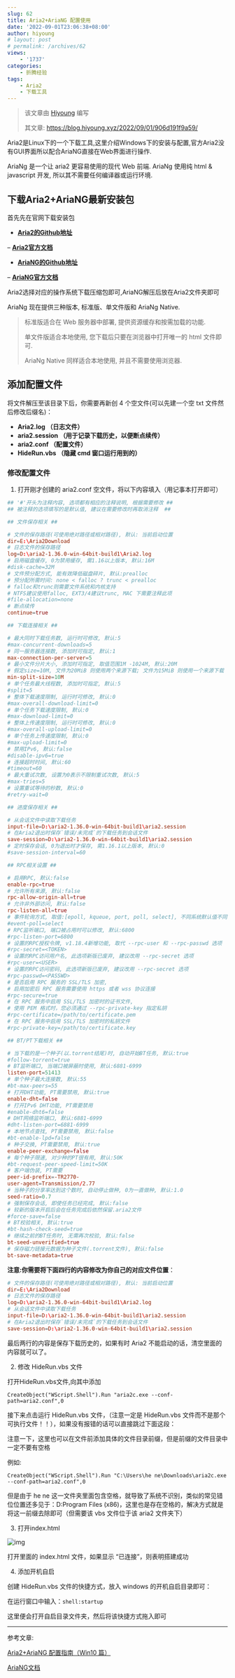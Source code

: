 ```yaml
---
slug: 62
title: Aria2+AriaNG 配置使用
date: '2022-09-01T23:06:38+08:00'
author: hiyoung
# layout: post
# permalink: /archives/62
views:
    - '1737'
categories:
    - 折腾经验
tags:
    - Aria2
    - 下载工具
---
```


> 该文章由 [Hiyoung](https://blog.hiyoung.xyz/) 编写
>
> 其文章: <https://blog.hiyoung.xyz/2022/09/01/906d191f9a59/>

Aria2是Linux下的一个下载工具,这里介绍Windows下的安装与配置,官方Aria2没有GUI界面所以配合AriaNG直接在Web界面进行操作.

AriaNg 是一个让 aria2 更容易使用的现代 Web 前端. AriaNg 使用纯 html &amp; javascript 开发, 所以其不需要任何编译器或运行环境.

## 下载Aria2+AriaNG最新安装包

首先先在官网下载安装包

- **[Aria2的Github地址](https://github.com/aria2/aria2/releases/)**

 – **[Aria2官方文档](https://aria2.github.io/)**

- **[AriaNG的Github地址](https://github.com/mayswind/AriaNg/releases)**

 – **[AriaNG官方文档](http://ariang.mayswind.net/zh_Hans/)**

Aria2选择对应的操作系统下载压缩包即可,AriaNG解压后放在Aria2文件夹即可

AriaNg 现在提供三种版本, 标准版、单文件版和 AriaNg Native.

> 标准版适合在 Web 服务器中部署, 提供资源缓存和按需加载的功能.
>
> 单文件版适合本地使用, 您下载后只要在浏览器中打开唯一的 html 文件即可.
>
> AriaNg Native 同样适合本地使用, 并且不需要使用浏览器.

## 添加配置文件

将文件解压至该目录下后，你需要再新创 4 个空文件(可以先建一个空 txt 文件然后修改后缀名)：

- **Aria2.log （日志文件）**
- **aria2.session （用于记录下载历史，以便断点续传）**
- **aria2.conf （配置文件）**
- **HideRun.vbs （隐藏 cmd 窗口运行用到的）**

### 修改配置文件

1. 打开刚才创建的 aria2.conf 空文件，将以下内容填入（用记事本打开即可）

```conf
## '#'开头为注释内容, 选项都有相应的注释说明, 根据需要修改 ##
## 被注释的选项填写的是默认值, 建议在需要修改时再取消注释  ##

## 文件保存相关 ##

# 文件的保存路径(可使用绝对路径或相对路径), 默认: 当前启动位置
dir=E:\Aria2Download
# 日志文件的保存路径
log=D:\aria2-1.36.0-win-64bit-build1\Aria2.log
# 启用磁盘缓存, 0为禁用缓存, 需1.16以上版本, 默认:16M
#disk-cache=32M
# 文件预分配方式, 能有效降低磁盘碎片, 默认:prealloc
# 预分配所需时间: none < falloc ? trunc < prealloc
# falloc和trunc则需要文件系统和内核支持
# NTFS建议使用falloc, EXT3/4建议trunc, MAC 下需要注释此项
#file-allocation=none
# 断点续传
continue=true

## 下载连接相关 ##

# 最大同时下载任务数, 运行时可修改, 默认:5
#max-concurrent-downloads=5
# 同一服务器连接数, 添加时可指定, 默认:1
max-connection-per-server=5
# 最小文件分片大小, 添加时可指定, 取值范围1M -1024M, 默认:20M
# 假定size=10M, 文件为20MiB 则使用两个来源下载; 文件为15MiB 则使用一个来源下载
min-split-size=10M
# 单个任务最大线程数, 添加时可指定, 默认:5
#split=5
# 整体下载速度限制, 运行时可修改, 默认:0
#max-overall-download-limit=0
# 单个任务下载速度限制, 默认:0
#max-download-limit=0
# 整体上传速度限制, 运行时可修改, 默认:0
#max-overall-upload-limit=0
# 单个任务上传速度限制, 默认:0
#max-upload-limit=0
# 禁用IPv6, 默认:false
#disable-ipv6=true
# 连接超时时间, 默认:60
#timeout=60
# 最大重试次数, 设置为0表示不限制重试次数, 默认:5
#max-tries=5
# 设置重试等待的秒数, 默认:0
#retry-wait=0

## 进度保存相关 ##

# 从会话文件中读取下载任务
input-file=D:\aria2-1.36.0-win-64bit-build1\aria2.session
# 在Aria2退出时保存`错误/未完成`的下载任务到会话文件
save-session=D:\aria2-1.36.0-win-64bit-build1\aria2.session
# 定时保存会话, 0为退出时才保存, 需1.16.1以上版本, 默认:0
#save-session-interval=60

## RPC相关设置 ##

# 启用RPC, 默认:false
enable-rpc=true
# 允许所有来源, 默认:false
rpc-allow-origin-all=true
# 允许非外部访问, 默认:false
rpc-listen-all=true
# 事件轮询方式, 取值:[epoll, kqueue, port, poll, select], 不同系统默认值不同
#event-poll=select
# RPC监听端口, 端口被占用时可以修改, 默认:6800
#rpc-listen-port=6800
# 设置的RPC授权令牌, v1.18.4新增功能, 取代 --rpc-user 和 --rpc-passwd 选项
#rpc-secret=<TOKEN>
# 设置的RPC访问用户名, 此选项新版已废弃, 建议改用 --rpc-secret 选项
#rpc-user=<USER>
# 设置的RPC访问密码, 此选项新版已废弃, 建议改用 --rpc-secret 选项
#rpc-passwd=<PASSWD>
# 是否启用 RPC 服务的 SSL/TLS 加密,
# 启用加密后 RPC 服务需要使用 https 或者 wss 协议连接
#rpc-secure=true
# 在 RPC 服务中启用 SSL/TLS 加密时的证书文件,
# 使用 PEM 格式时，您必须通过 --rpc-private-key 指定私钥
#rpc-certificate=/path/to/certificate.pem
# 在 RPC 服务中启用 SSL/TLS 加密时的私钥文件
#rpc-private-key=/path/to/certificate.key

## BT/PT下载相关 ##

# 当下载的是一个种子(以.torrent结尾)时, 自动开始BT任务, 默认:true
#follow-torrent=true
# BT监听端口, 当端口被屏蔽时使用, 默认:6881-6999
listen-port=51413
# 单个种子最大连接数, 默认:55
#bt-max-peers=55
# 打开DHT功能, PT需要禁用, 默认:true
enable-dht=false
# 打开IPv6 DHT功能, PT需要禁用
#enable-dht6=false
# DHT网络监听端口, 默认:6881-6999
#dht-listen-port=6881-6999
# 本地节点查找, PT需要禁用, 默认:false
#bt-enable-lpd=false
# 种子交换, PT需要禁用, 默认:true
enable-peer-exchange=false
# 每个种子限速, 对少种的PT很有用, 默认:50K
#bt-request-peer-speed-limit=50K
# 客户端伪装, PT需要
peer-id-prefix=-TR2770-
user-agent=Transmission/2.77
# 当种子的分享率达到这个数时, 自动停止做种, 0为一直做种, 默认:1.0
seed-ratio=0.7
# 强制保存会话, 即使任务已经完成, 默认:false
# 较新的版本开启后会在任务完成后依然保留.aria2文件
#force-save=false
# BT校验相关, 默认:true
#bt-hash-check-seed=true
# 继续之前的BT任务时, 无需再次校验, 默认:false
bt-seed-unverified=true
# 保存磁力链接元数据为种子文件(.torrent文件), 默认:false
bt-save-metadata=true
```

**注意:你需要将下面四行的内容修改为你自己的对应文件位置**：

```conf
# 文件的保存路径(可使用绝对路径或相对路径), 默认: 当前启动位置
dir=E:\Aria2Download
# 日志文件的保存路径
log=D:\aria2-1.36.0-win-64bit-build1\Aria2.log
# 从会话文件中读取下载任务
input-file=D:\aria2-1.36.0-win-64bit-build1\aria2.session
# 在Aria2退出时保存`错误/未完成`的下载任务到会话文件
save-session=D:\aria2-1.36.0-win-64bit-build1\aria2.session
```

最后两行的内容是保存下载历史的，如果有时 Aria2 不能启动的话，清空里面的内容就可以了。

2. 修改 HideRun.vbs 文件

打开HideRun.vbs文件,向其中添加

```vbs
CreateObject("WScript.Shell").Run "aria2c.exe --conf-path=aria2.conf",0
```

接下来点击运行 HideRun.vbs 文件，（注意一定是 HideRun.vbs 文件而不是那个可执行文件！！），如果没有报错的话可以直接跳过下面这段：

注意一下，这里也可以在文件前添加具体的文件目录前缀，但是前缀的文件目录中一定不要有空格

例如:

```vbs
CreateObject("WScript.Shell").Run "C:\Users\he ne\Downloads\aria2c.exe --conf-path=aria2.conf",0
```

但是由于 he ne 这一文件夹里面包含空格，就导致了系统不识别，类似的常见错位位置还多见于：D:Program Files (x86)，这里也是存在空格的，解决方式就是将这一前缀去除即可（但需要该 vbs 文件位于该 aria2 文件夹下）

3. 打开index.html

![img](https://cdn.statically.io/gh/hiyoung3937/img_hiyoung@master/bolg/Aria2+AriaNG%E9%85%8D%E7%BD%AE%E4%BD%BF%E7%94%A8_1.1ohxweqn3ayo.jpg)

打开里面的 index.html 文件，如果显示 “已连接”，则表明搭建成功

4. 添加开机自启

创建 HideRun.vbs 文件的快捷方式，放入 windows 的开机自启目录即可：

在运行窗口中输入：`shell:startup`

这里便会打开自启目录文件夹，然后将该快捷方式拖入即可

- - - - - -

参考文章:

[Aria2+AriaNG 配置指南（Win10 篇）](https://www.higgs.xyz/archives/7/)

[AriaNG文档](http://ariang.mayswind.net/zh_Hans/)
